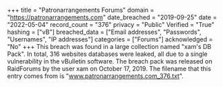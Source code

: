 +++
title = "Patronarrangements Forums"
domain = "https://patronarrangements.com"
date_breached = "2019-09-25"
date = "2022-05-04"
record_count = "376"
privacy = "Public"
Verified = "True"
hashing = ["vB"]
breached_data = ["Email addresses", "Passwords", "Usernames", "IP addresses"]
categories = ["Forums"]
acknowledged = "No"
+++
This breach was found in a large collection named "xam's DB Pack". In total, 316 websites databases were leaked, all due to a single vulnerability in the vBulletin software. The breach pack was released on RaidForums by the user xam on October 17, 2019. The filename that this entry comes from is "www.patronarrangements.com_376.txt".

